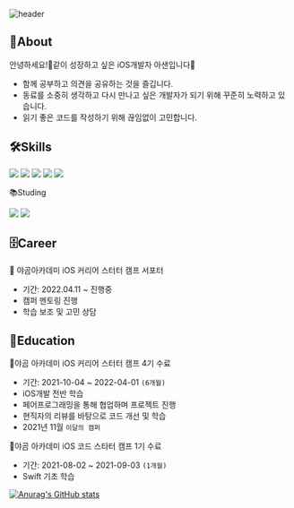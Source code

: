 ![header](https://capsule-render.vercel.app/api?type=soft&color=gradient&customColorList=0,3,6,14,15,18,24&height=250&section=header&text=Asan&fontSize=90&desc=같이%20성장하는%20개발자&fontAlignY=40&descSize=30&descAlignY=80&animation=fadeIn)

💎About
---
안녕하세요!👋같이 성장하고 싶은 iOS개발자 아샌입니다🤗
- 함께 공부하고 의견을 공유하는 것을 즐깁니다.
- 동료를 소중히 생각하고 다시 만나고 싶은 개발자가 되기 위해 꾸준히 노력하고 있습니다.
- 읽기 좋은 코드를 작성하기 위해 끊임없이 고민합니다.

🛠Skills
---
<img src="https://img.shields.io/badge/Swift-F05138?style=round-square&logo=swift&logoColor=white"/> <img src="https://img.shields.io/badge/iOS-000000?style=round-square&logo=apple&logoColor=white"/> <img src="https://img.shields.io/badge/Xcode-147EFB?style=flat-square&logo=Xcode&logoColor=white"/> <img src="https://img.shields.io/badge/git-F05032?style=round-square&logo=git&logoColor=white"/> <img src="https://img.shields.io/badge/github-181717?style=flat-square&logo=github&logoColor=white"/>

📚Studing

<img src="https://img.shields.io/badge/RxSwift-B7178C?style=flat-square&logo=ReactiveX&logoColor=white"/> <img src="https://img.shields.io/badge/Firebase-FFCA28?style=flat-square&logo=Firebase&logoColor=white"/>

🗄Career
---
🏫 야곰아카데미 iOS 커리어 스터터 캠프 서포터
- 기간: 2022.04.11 ~ 진행중
- 캠퍼 멘토링 진행
- 학습 보조 및 고민 상담

📖Education
---
🐻야곰 아카데미 iOS 커리어 스터터 캠프 4기 수료
- 기간: 2021-10-04 ~ 2022-04-01 `(6개월)`
- iOS개발 전반 학습
- 페어프로그래밍을 통해 협업하며 프로젝트 진행
- 현직자의 리뷰를 바탕으로 코드 개선 및 학습
- 2021년 11월 `이달의 캠퍼` 


🐻야곰 아카데미 iOS 코드 스타터 캠프 1기 수료
- 기간: 2021-08-02 ~ 2021-09-03 `(1개월)`
- Swift 기초 학습

[![Anurag's GitHub stats](https://github-readme-stats.vercel.app/api?username=ICS-Asan&show_icons=true&count_private=true&hide=stars)](https://github.com/anuraghazra/github-readme-stats)
